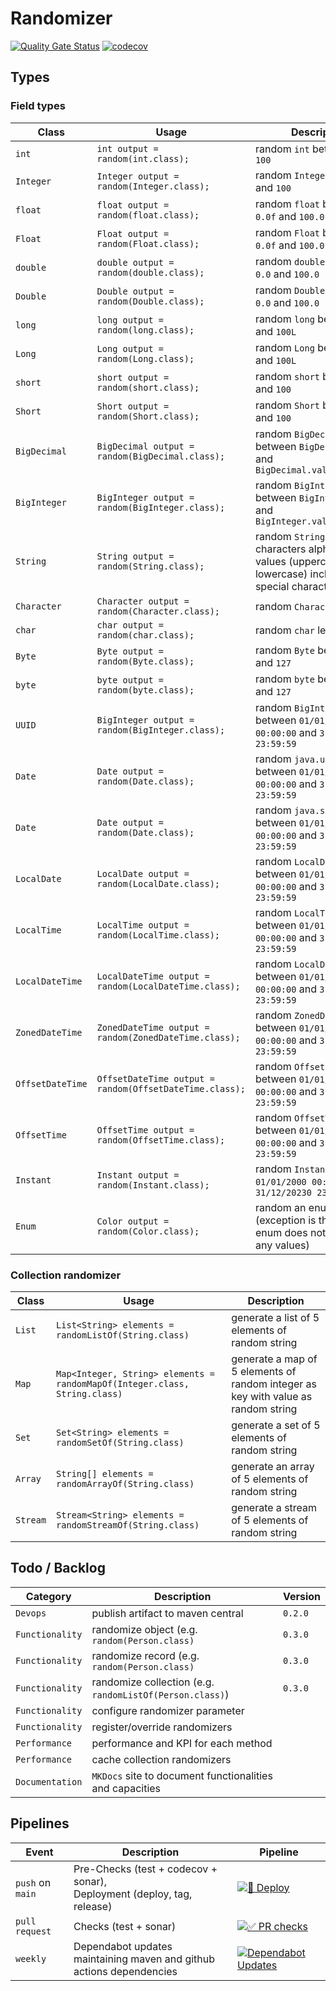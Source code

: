 # Randomizer
[![Quality Gate Status](https://sonarcloud.io/api/project_badges/measure?project=elieahd_randomizer&metric=alert_status)](https://sonarcloud.io/summary/new_code?id=elieahd_randomizer)
[![codecov](https://codecov.io/github/elieahd/randomizer/graph/badge.svg?token=Z8LY9K22WV)](https://codecov.io/github/elieahd/randomizer)

## Types

### Field types

| Class            | Usage                                                   | Description                                                                                                 |
|------------------|---------------------------------------------------------|-------------------------------------------------------------------------------------------------------------|
| `int`            | `int output = random(int.class);`                       | random `int` between `0` and `100`                                                                          |
| `Integer`        | `Integer output = random(Integer.class);`               | random `Integer` between `0` and `100`                                                                      |
| `float`          | `float output = random(float.class);`                   | random `float` between `0.0f` and `100.0f`                                                                  |
| `Float`          | `Float output = random(Float.class);`                   | random `Float` between `0.0f` and `100.0f`                                                                  |
| `double`         | `double output = random(double.class);`                 | random `double` between `0.0` and `100.0`                                                                   |
| `Double`         | `Double output = random(Double.class);`                 | random `Double` between `0.0` and `100.0`                                                                   |
| `long`           | `long output = random(long.class);`                     | random `long` between `0L` and `100L`                                                                       |
| `Long`           | `Long output = random(Long.class);`                     | random `Long` between `0L` and `100L`                                                                       |
| `short`          | `short output = random(short.class);`                   | random `short` between `0` and `100`                                                                        |
| `Short`          | `Short output = random(Short.class);`                   | random `Short` between `0` and `100`                                                                        |
| `BigDecimal`     | `BigDecimal output = random(BigDecimal.class);`         | random `BigDecimal` between `BigDecimal.ZERO` and `BigDecimal.valueOf(100.0)`                               |
| `BigInteger`     | `BigInteger output = random(BigInteger.class);`         | random `BigInteger` between `BigInteger.ZERO` and `BigInteger.valueOf(100L)`                                |
| `String`         | `String output = random(String.class);`                 | random `String` of 10 characters alphanumeric values (uppercase and lowercase) including special characters |
| `Character`      | `Character output = random(Character.class);`           | random `Character` letters                                                                                  |
| `char`           | `char output = random(char.class);`                     | random `char` letters                                                                                       |
| `Byte`           | `Byte output = random(Byte.class);`                     | random `Byte` between `-128` and `127`                                                                      |
| `byte`           | `byte output = random(byte.class);`                     | random `byte` between `-128` and `127`                                                                      |
| `UUID`           | `BigInteger output = random(BigInteger.class);`         | random `BigInteger` between `01/01/2000 00:00:00` and `31/12/20230 23:59:59`                                |
| `Date`           | `Date output = random(Date.class);`                     | random `java.util.Date` between `01/01/2000 00:00:00` and `31/12/20230 23:59:59`                            |
| `Date`           | `Date output = random(Date.class);`                     | random `java.sql.Date` between `01/01/2000 00:00:00` and `31/12/20230 23:59:59`                             |
| `LocalDate`      | `LocalDate output = random(LocalDate.class);`           | random `LocalDate` between `01/01/2000 00:00:00` and `31/12/20230 23:59:59`                                 |
| `LocalTime`      | `LocalTime output = random(LocalTime.class);`           | random `LocalTime` between `01/01/2000 00:00:00` and `31/12/20230 23:59:59`                                 |
| `LocalDateTime`  | `LocalDateTime output = random(LocalDateTime.class);`   | random `LocalDateTime` between `01/01/2000 00:00:00` and `31/12/20230 23:59:59`                             |
| `ZonedDateTime`  | `ZonedDateTime output = random(ZonedDateTime.class);`   | random `ZonedDateTime` between `01/01/2000 00:00:00` and `31/12/20230 23:59:59`                             |
| `OffsetDateTime` | `OffsetDateTime output = random(OffsetDateTime.class);` | random `OffsetDateTime` between `01/01/2000 00:00:00` and `31/12/20230 23:59:59`                            |
| `OffsetTime`     | `OffsetTime output = random(OffsetTime.class);`         | random `OffsetTime` between `01/01/2000 00:00:00` and `31/12/20230 23:59:59`                                |
| `Instant`        | `Instant output = random(Instant.class);`               | random `Instant` between `01/01/2000 00:00:00` and `31/12/20230 23:59:59`                                   |
| `Enum`           | `Color output = random(Color.class);`                   | random an enum value (exception is thrown if enum does not contains any values)                             |

### Collection randomizer

| Class    | Usage                                                                      | Description                                                                       |
|----------|----------------------------------------------------------------------------|-----------------------------------------------------------------------------------|
| `List`   | `List<String> elements = randomListOf(String.class)`                       | generate a list of 5 elements of random string                                    |
| `Map`    | `Map<Integer, String> elements = randomMapOf(Integer.class, String.class)` | generate a map of 5 elements of random integer as key with value as random string |
| `Set`    | `Set<String> elements = randomSetOf(String.class)`                         | generate a set of 5 elements of random string                                     |
| `Array`  | `String[] elements = randomArrayOf(String.class)`                          | generate an array of 5 elements of random string                                  |
| `Stream` | `Stream<String> elements = randomStreamOf(String.class)`                   | generate a stream of 5 elements of random string                                  |

## Todo / Backlog

| Category        | Description                                              | Version |
|-----------------|----------------------------------------------------------|---------|
| `Devops`        | publish artifact to maven central                        | `0.2.0` |
| `Functionality` | randomize object (e.g. `random(Person.class)`            | `0.3.0` |
| `Functionality` | randomize record (e.g. `random(Person.class)`            | `0.3.0` |
| `Functionality` | randomize collection (e.g. `randomListOf(Person.class)`) | `0.3.0` |
| `Functionality` | configure randomizer parameter                           |         |
| `Functionality` | register/override randomizers                            |         |
| `Performance`   | performance and KPI for each method                      |         |
| `Performance`   | cache collection randomizers                             |         |
| `Documentation` | `MKDocs` site to document functionalities and capacities |         |

## Pipelines

| Event            | Description                                                                  | Pipeline                                                                                                                                                                                                        | 
|------------------|------------------------------------------------------------------------------|-----------------------------------------------------------------------------------------------------------------------------------------------------------------------------------------------------------------|
| `push` on `main` | Pre-Checks (test + codecov + sonar), <br/> Deployment (deploy, tag, release) | [![🚀 Deploy](https://github.com/elieahd/randomizer/actions/workflows/deploy-on-push.yaml/badge.svg)](https://github.com/elieahd/randomizer/actions/workflows/deploy-on-push.yaml)                              |
| `pull request`   | Checks (test + sonar)                                                        | [![✅ PR checks](https://github.com/elieahd/randomizer/actions/workflows/checks-on-pull-requests.yaml/badge.svg)](https://github.com/elieahd/randomizer/actions/workflows/checks-on-pull-requests.yaml)          |
| `weekly`         | Dependabot updates <br/> maintaining maven and github actions dependencies   | [![Dependabot Updates](https://github.com/elieahd/randomizer/actions/workflows/dependabot/dependabot-updates/badge.svg)](https://github.com/elieahd/randomizer/actions/workflows/dependabot/dependabot-updates) |
